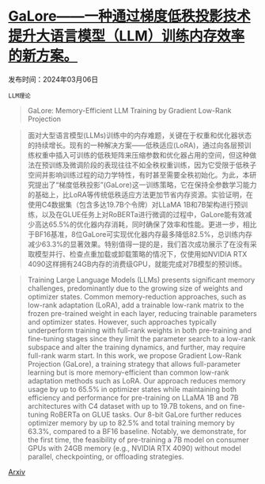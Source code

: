 # [GaLore——一种通过梯度低秩投影技术提升大语言模型（LLM）训练内存效率的新方案。](https://arxiv.org/abs/2403.03507)

发布时间：2024年03月06日

`LLM理论`

> GaLore: Memory-Efficient LLM Training by Gradient Low-Rank Projection

> 面对大型语言模型(LLMs)训练中的内存难题，关键在于权重和优化器状态的持续增长。现有的一种解决方案——低秩适应(LoRA)，通过向各层预训练权重中插入可训练的低秩矩阵来压缩参数和优化器占用的空间，但这种做法在预训练及微调阶段的表现往往不如全秩权重训练，因为它受限于低秩子空间并影响训练过程的动力学特性，有时甚至需要全秩初始化。为此，本研究提出了“梯度低秩投影”(GaLore)这一训练策略，它在保持全参数学习能力的基础上，比LoRA等传统低秩适应方法更加节省内存资源。实验证明，在使用C4数据集（包含多达19.7B个令牌）对LLaMA 1B和7B架构进行预训练，以及在GLUE任务上对RoBERTa进行微调的过程中，GaLore能有效减少高达65.5%的优化器内存消耗，同时确保了效率和性能。更进一步，相比于BF16基准，8位GaLore可实现优化器内存最多降低82.5%，总训练内存减少63.3%的显著效果。特别值得一提的是，我们首次成功展示了在没有采取模型并行、检查点重加载或卸载策略的情况下，仅使用如NVIDIA RTX 4090这样拥有24GB内存的消费级GPU，就能完成对7B模型的预训练。

> Training Large Language Models (LLMs) presents significant memory challenges, predominantly due to the growing size of weights and optimizer states. Common memory-reduction approaches, such as low-rank adaptation (LoRA), add a trainable low-rank matrix to the frozen pre-trained weight in each layer, reducing trainable parameters and optimizer states. However, such approaches typically underperform training with full-rank weights in both pre-training and fine-tuning stages since they limit the parameter search to a low-rank subspace and alter the training dynamics, and further, may require full-rank warm start. In this work, we propose Gradient Low-Rank Projection (GaLore), a training strategy that allows full-parameter learning but is more memory-efficient than common low-rank adaptation methods such as LoRA. Our approach reduces memory usage by up to 65.5% in optimizer states while maintaining both efficiency and performance for pre-training on LLaMA 1B and 7B architectures with C4 dataset with up to 19.7B tokens, and on fine-tuning RoBERTa on GLUE tasks. Our 8-bit GaLore further reduces optimizer memory by up to 82.5% and total training memory by 63.3%, compared to a BF16 baseline. Notably, we demonstrate, for the first time, the feasibility of pre-training a 7B model on consumer GPUs with 24GB memory (e.g., NVIDIA RTX 4090) without model parallel, checkpointing, or offloading strategies.

[Arxiv](https://arxiv.org/abs/2403.03507)